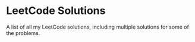 # LeetCode Solutions
A list of all my LeetCode solutions, including multiple solutions for some of the problems.
